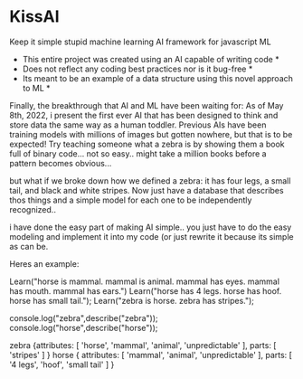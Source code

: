 # KissAI
Keep it simple stupid machine learning AI framework for javascript ML

* This entire project was created using an AI capable of writing code *
* Does not reflect any coding best practices nor is it bug-free *
* Its meant to be an example of a data structure using this novel approach to ML *

Finally, the breakthrough that AI and ML have been waiting for:
As of May 8th, 2022, i present the first ever AI that has been designed to think and store data the same way as a human
toddler.  Previous AIs have been training models with millions of images but gotten nowhere, but that is to be expected!
Try teaching someone what a zebra is by showing them a book full of binary code... not so easy.. might take a million books before a pattern becomes obvious...

but what if we broke down how we defined a zebra: it has four legs, a small tail, and black and white stripes.  Now just have a database that describes thos things and a simple model for each one to be independently recognized..

i have done the easy part of making AI simple.. you just have to do the easy modeling and implement it into my code (or just rewrite it because its simple as can be.

Heres an example:

Learn("horse is mammal. mammal is animal. mammal has eyes. mammal has mouth. mammal has ears.")
Learn("horse has 4 legs. horse has hoof. horse has small tail.");
Learn("zebra is horse. zebra has stripes.");

  console.log("zebra",describe("zebra"));
  console.log("horse",describe("horse"));
  
  zebra {attributes: [ 'horse', 'mammal', 'animal', 'unpredictable' ],
  parts: [ 'stripes' ] }
horse { attributes: [ 'mammal', 'animal', 'unpredictable' ],
  parts: [ '4 legs', 'hoof', 'small tail' ] }
    
